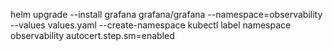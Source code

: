 helm upgrade --install grafana grafana/grafana --namespace=observability --values values.yaml --create-namespace
kubectl label namespace observability autocert.step.sm=enabled
```
